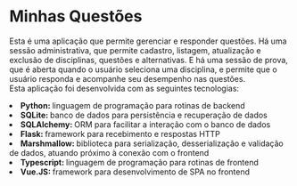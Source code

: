 # Minhas Questões

Esta é uma aplicação que permite gerenciar e responder questões. Há uma sessão administrativa, que permite cadastro, listagem, atualização e exclusão de disciplinas, questões e alternativas. E há uma sessão de prova, que é aberta quando o usuário seleciona uma disciplina, e permite que o usuário responda e acompanhe seu desempenho nas questões.
<br>
Esta aplicação foi desenvolvida com as seguintes tecnologias:
<li><b>Python: </b>linguagem de programação para rotinas de backend</li>
<li><b>SQLite: </b>banco de dados para persistência e recuperação de dados</li>
<li><b>SQLAlchemy: </b>ORM para facilitar a interação com o banco de dados</li>
<li><b>Flask: </b>framework para recebimento e respostas HTTP</li>
<li><b>Marshmallow: </b>biblioteca para serialização, desserialização e validação de dados, atuando próximo à conexão com o frontend</li>
<li><b>Typescript: </b>linguagem de programação para rotinas de frontend</li>
<li><b>Vue.JS: </b>framework para desenvolvimento de SPA no frontend</li>